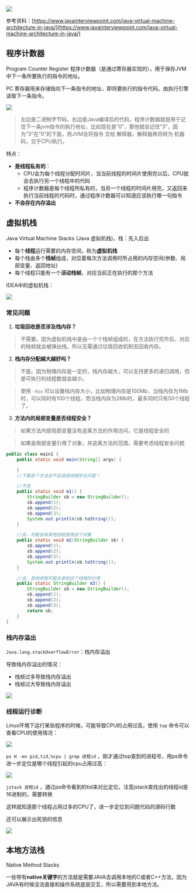 ![](assets/JVM栈/b7cea780b186a762590412e78154b27c_MD5.png)

参考资料：[https://www.javainterviewpoint.com/java-virtual-machine-architecture-in-java/](https://www.javainterviewpoint.com/java-virtual-machine-architecture-in-java/)



## 程序计数器

Program Counter Register 程序计数器（是通过寄存器实现的），用于保存JVM中下一条所要执行的指令的地址。

PC 寄存器用来存储指向下一条指令的地址，即将要执行的指令代码。由执行引擎读取下一条指令。

![](assets/JVM栈/09b5c9dba23201db09a8bbb35dde0524_MD5.png)

> 左边是二进制字节码，右边是Java编译后的代码，程序计数器就是用于记住下一条jvm指令的执行地址，比如现在是“0”，那他就会记住“3”，因为“3”在“0”的下面，而JVM会将指令 交给 解释器，解释器再将转为 机器码，交于CPU执行。



特点：

* **是线程私有的**：
  * CPU会为每个线程分配时间片，当当前线程的时间片使用完以后，CPU就会去执行另一个线程中的代码
  * 程序计数器是每个线程所私有的，当另一个线程的时间片用完，又返回来执行当前线程的代码时，通过程序计数器可以知道应该执行哪一句指令
* **不会存在内存溢出**



## 虚拟机栈

Java Virtual Machine Stacks (Java 虚拟机栈)，栈：先入后出

* 每个**线程**运行需要的内存空间，称为**虚拟机栈**
* 每个栈由多个**栈帧**组成，对应着每次方法调用时所占用的内存空间(参数、局部变量、返回地址)
* 每个线程只能有一个**活动栈帧**，对应当前正在执行的那个方法



IDEA中的虚拟机栈：

![](assets/JVM栈/48690672ded5c87f54d6d053959f0ee1_MD5.png)



### 常见问题

1. **垃圾回收是否涉及栈内存？**

> 不需要。因为虚拟机栈中是由一个个栈帧组成的，在方法执行完毕后，对应的栈帧就会被弹出栈。所以无需通过垃圾回收机制去回收内存。



2. **栈内存分配越大越好吗？**

> 不是。因为物理内存是一定的，栈内存越大，可以支持更多的递归调用，但是可执行的线程数就会越少。

> 使用 `-Xss`  可以设置栈内存大小，比如物理内存是100Mb，当栈内存为1Mb时，可以同时有100个线程，而当栈内存为2Mb时，最多同时只有50个线程了。



3. **方法内的局部变量是否线程安全？**

> 如果方法内部局部变量没有逃离方法的作用访问，它是线程安全的

> 如果是局部变量引用了对象，并逃离方法的范围，需要考虑线程安全问题

```java
public class main1 {
    public static void main(String[] args) {

    }
    //下面各个方法会不会造成线程安全问题？

    //不会
    public static void m1() {
        StringBuilder sb = new StringBuilder();
        sb.append(1);
        sb.append(2);
        sb.append(3);
        System.out.println(sb.toString());
    }

    //会，可能会有其他线程使用这个对象
    public static void m2(StringBuilder sb) {
        sb.append(1);
        sb.append(2);
        sb.append(3);
        System.out.println(sb.toString());
    }

    //会，其他线程可能会拿到这个线程的引用
    public static StringBuilder m3() {
        StringBuilder sb = new StringBuilder();
        sb.append(1);
        sb.append(2);
        sb.append(3);
        return sb;
    }
}
```


### 栈内存溢出

`Java.lang.stackOverflowError`：栈内存溢出



导致栈内存溢出的情况：



* 栈帧过多导致栈内存溢出
* 栈帧过大导致栈内存溢出

![](assets/JVM栈/20d79dfb1feb06517c8a468823e79ec1_MD5.png)



### 线程运行诊断

Linux环境下运行某些程序的时候，可能导致CPU的占用过高，使用 `top` 命令可以查看CPU的使用情况：

![](assets/JVM栈/85bbf94e0766a1c4b8ee318d1dde9cb3_MD5.png)



`ps H -eo pid,tid,%cpu | grep 进程id`  ，刚才通过top查到的进程号，用ps命令进一步定位是哪个线程引起的cpu占用过高：

![](assets/JVM栈/3e6cd74916bd94b8086a66335e028617_MD5.png)



`jstack 进程id` ，通过ps命令看到的tid来对比定位，注意jstack查找出的线程id是16进制的，需要转换

这样就知道那个线程占用过多的CPU了，进一步定位到问题代码的源码行数

还可以展示出死锁的信息

![](assets/JVM栈/743b23f5c89bd1911007744685e13e23_MD5.png)



## 本地方法栈

Native Method Stacks

一些带有**native关键字**的方法就是需要JAVA去调用本地的C或者C++方法，因为JAVA有时候没法直接和操作系统底层交互，所以需要用到本地方法。

